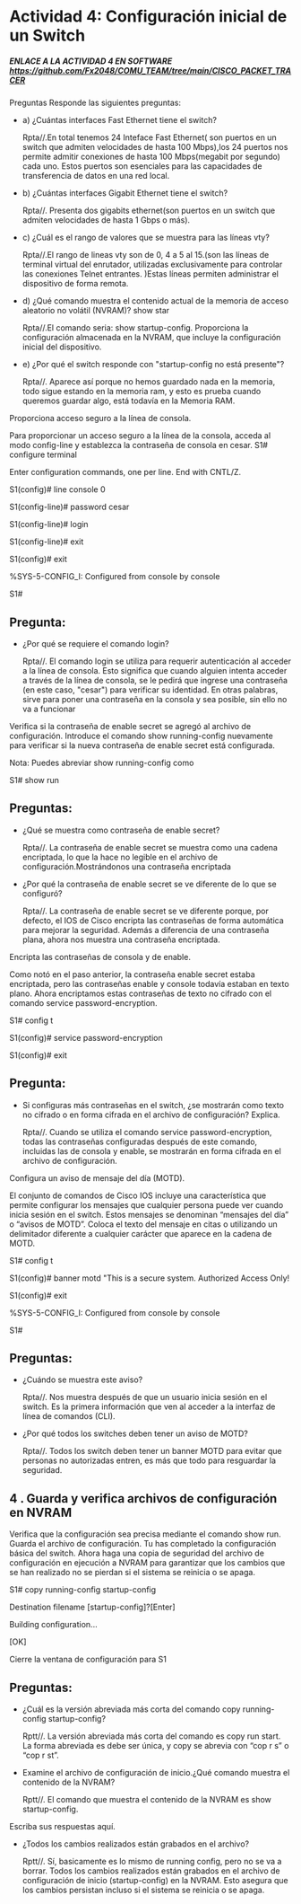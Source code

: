 # Actividad 4: Configuración inicial de un Switch
##### ENLACE A LA ACTIVIDAD 4 EN SOFTWARE https://github.com/Fx2048/COMU_TEAM/tree/main/CISCO_PACKET_TRACER

Preguntas
Responde las siguientes preguntas:
- a) ¿Cuántas interfaces Fast Ethernet tiene el switch?

  Rpta//.En total tenemos 24 Inteface Fast Ethernet( son puertos en un switch que admiten velocidades de hasta 100 Mbps),los 24 puertos nos permite admitir conexiones de hasta 100 Mbps(megabit por segundo) cada uno. Estos puertos son esenciales para las capacidades de transferencia de datos en una red local. 
- b) ¿Cuántas interfaces Gigabit Ethernet tiene el switch?

  Rpta//. Presenta dos gigabits ethernet(son puertos en un switch que admiten velocidades de hasta 1 Gbps o más).
- c) ¿Cuál es el rango de valores que se muestra para las líneas vty?

  Rpta//.El rango de lineas vty son de 0, 4 a 5 al 15.(son las líneas de terminal virtual del enrutador, utilizadas exclusivamente para controlar las conexiones Telnet entrantes. )Estas líneas permiten administrar el dispositivo de forma remota.
- d) ¿Qué comando muestra el contenido actual de la memoria de acceso aleatorio no volátil
(NVRAM)? show star

  Rpta//.El comando seria: show startup-config. Proporciona la configuración almacenada en la NVRAM, que incluye la configuración inicial del dispositivo.
- e) ¿Por qué el switch responde con "startup-config no está presente"?

  Rpta//. Aparece así porque no hemos guardado nada en la memoria, todo sigue estando en la memoria ram, y esto es prueba cuando queremos guardar algo, está todavía en la Memoria RAM.

Proporciona acceso seguro a la línea de consola.

Para proporcionar un acceso seguro a la línea de la consola, acceda al modo config-line y establezca la contraseña de consola en cesar.
S1# configure terminal

Enter configuration commands, one per line. End with CNTL/Z.

S1(config)# line console 0

S1(config-line)# password cesar

S1(config-line)# login

S1(config-line)# exit

S1(config)# exit

%SYS-5-CONFIG_I: Configured from console by console

S1#

## Pregunta:

- ¿Por qué se requiere el comando login?

  Rpta//. El comando login se utiliza para requerir autenticación al acceder a la línea de consola. Esto significa que cuando alguien intenta acceder a través de la línea de consola, se le pedirá que ingrese una contraseña (en este caso, "cesar") para verificar su identidad. En otras palabras, sirve para poner una contraseña en la consola y sea posible, sin ello no va a funcionar


Verifica si la contraseña de enable secret se agregó al archivo de configuración.
Introduce el comando show running-config nuevamente para verificar si la nueva contraseña de
enable secret está configurada.

Nota: Puedes abreviar show running-config como

S1# show run

## Preguntas:
- ¿Qué se muestra como contraseña de enable secret?

  Rpta//. La contraseña de enable secret se muestra como una cadena encriptada, lo que la hace no legible en el archivo de configuración.Mostrándonos una contraseña encriptada
- ¿Por qué la contraseña de enable secret se ve diferente de lo que se configuró?

  Rpta//. La contraseña de enable secret se ve diferente porque, por defecto, el IOS de Cisco encripta las contraseñas de forma automática para mejorar la seguridad. Además a diferencia de una contraseña plana, ahora nos muestra una contraseña encriptada.
 
Encripta las contraseñas de consola y de enable.

Como notó en el paso anterior, la contraseña enable secret estaba encriptada, pero las contraseñas
enable y console todavía estaban en texto plano. Ahora encriptamos estas contraseñas de texto no
cifrado con el comando service password-encryption.

S1# config t

S1(config)# service password-encryption

S1(config)# exit

## Pregunta:
- Si configuras más contraseñas en el switch, ¿se mostrarán como texto no cifrado o en forma cifrada
en el archivo de configuración? Explica.

  Rpta//. Cuando se utiliza el comando service password-encryption, todas las contraseñas configuradas después de este comando, incluidas las de consola y enable, se mostrarán en forma cifrada en el archivo de configuración.


Configura un aviso de mensaje del día (MOTD).

El conjunto de comandos de Cisco IOS incluye una característica que permite configurar los
mensajes que cualquier persona puede ver cuando inicia sesión en el switch. Estos mensajes se
denominan “mensajes del día” o “avisos de MOTD”. Coloca el texto del mensaje en citas o utilizando
un delimitador diferente a cualquier carácter que aparece en la cadena de MOTD.

S1# config t

S1(config)# banner motd "This is a secure system. Authorized Access Only!

S1(config)# exit

%SYS-5-CONFIG_I: Configured from console by console

S1#

## Preguntas:
- ¿Cuándo se muestra este aviso?

  Rpta//. Nos muestra después de que un usuario inicia sesión en el switch. Es la primera información que ven al acceder a la interfaz de línea de comandos (CLI).
- ¿Por qué todos los switches deben tener un aviso de MOTD?

   Rpta//. Todos los switch deben tener un banner MOTD para evitar que personas no autorizadas entren, es más que todo para resguardar la seguridad.
## 4 . Guarda y verifica archivos de configuración en NVRAM

Verifica que la configuración sea precisa mediante el comando show run.
Guarda el archivo de configuración. Tu has completado la configuración básica del switch. Ahora
haga una copia de seguridad del archivo de configuración en ejecución a NVRAM para garantizar
que los cambios que se han realizado no se pierdan si el sistema se reinicia o se apaga.

S1# copy running-config startup-config

Destination filename [startup-config]?[Enter]

Building configuration...

[OK]

Cierre la ventana de configuración para S1

## Preguntas:
- ¿Cuál es la versión abreviada más corta del comando copy running-config startup-config?

  Rptt//. La versión abreviada más corta del comando es copy run start. La forma abreviada es debe ser única, y copy se abrevia con “cop r s” o “cop r st”.
- Examine el archivo de configuración de inicio.¿Qué comando muestra el contenido de la NVRAM?

  Rptt//. El comando que muestra el contenido de la NVRAM es show startup-config.

Escriba sus respuestas aquí.
- ¿Todos los cambios realizados están grabados en el archivo?

  Rptt//. Sí, basicamente es lo mismo de running config, pero no se va a borrar. Todos los cambios realizados están grabados en el archivo de configuración de inicio (startup-config) en la NVRAM. Esto asegura que los cambios persistan incluso si el sistema se reinicia o se apaga.
 
